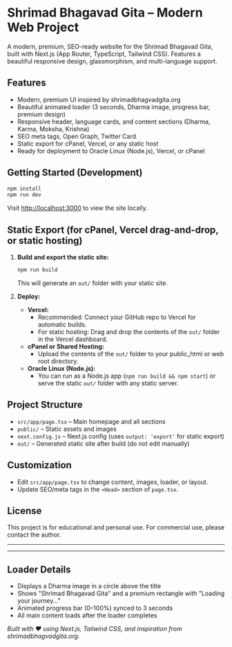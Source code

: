 # Shrimad Bhagavad Gita – Modern Web Project

A modern, premium, SEO-ready website for the Shrimad Bhagavad Gita, built with Next.js (App Router, TypeScript, Tailwind CSS). Features a beautiful responsive design, glassmorphism, and multi-language support.

## Features
- Modern, premium UI inspired by shrimadbhagvadgita.org
- Beautiful animated loader (3 seconds, Dharma image, progress bar, premium design)
- Responsive header, language cards, and content sections (Dharma, Karma, Moksha, Krishna)
- SEO meta tags, Open Graph, Twitter Card
- Static export for cPanel, Vercel, or any static host
- Ready for deployment to Oracle Linux (Node.js), Vercel, or cPanel

## Getting Started (Development)

```bash
npm install
npm run dev
```
Visit [http://localhost:3000](http://localhost:3000) to view the site locally.

## Static Export (for cPanel, Vercel drag-and-drop, or static hosting)

1. **Build and export the static site:**
   ```bash
   npm run build
   ```
   This will generate an `out/` folder with your static site.

2. **Deploy:**
   - **Vercel:**
     - Recommended: Connect your GitHub repo to Vercel for automatic builds.
     - For static hosting: Drag and drop the contents of the `out/` folder in the Vercel dashboard.
   - **cPanel or Shared Hosting:**
     - Upload the contents of the `out/` folder to your public_html or web root directory.
   - **Oracle Linux (Node.js):**
     - You can run as a Node.js app (`npm run build && npm start`) or serve the static `out/` folder with any static server.

## Project Structure
- `src/app/page.tsx` – Main homepage and all sections
- `public/` – Static assets and images
- `next.config.js` – Next.js config (uses `output: 'export'` for static export)
- `out/` – Generated static site after build (do not edit manually)

## Customization
- Edit `src/app/page.tsx` to change content, images, loader, or layout.
- Update SEO/meta tags in the `<Head>` section of `page.tsx`.

## License
This project is for educational and personal use. For commercial use, please contact the author.

---

---

## Loader Details

- Displays a Dharma image in a circle above the title
- Shows "Shrimad Bhagavad Gita" and a premium rectangle with "Loading your journey…"
- Animated progress bar (0–100%) synced to 3 seconds
- All main content loads after the loader completes

*Built with ❤️ using Next.js, Tailwind CSS, and inspiration from shrimadbhagvadgita.org.*
